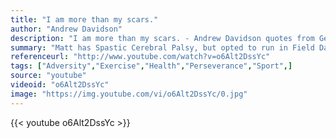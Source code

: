 ```yaml
---
title: "I am more than my scars."
author: "Andrew Davidson"
description: "I am more than my scars. - Andrew Davidson quotes from GetInspired365.com"
summary: "Matt has Spastic Cerebral Palsy, but opted to run in Field Day at Colonial Hills Elementary School despite being given the option to sit it out and despite the incredible challenge of his disability. What transpires is a boy who is filled with determination and a school of children who spontaneously come together and inspire Matt and everyone of us to do and be better."
referenceurl: "http://www.youtube.com/watch?v=o6Alt2DssYc"
tags: ["Adversity","Exercise","Health","Perseverance","Sport",]
source: "youtube"
videoid: "o6Alt2DssYc"
image: "https://img.youtube.com/vi/o6Alt2DssYc/0.jpg"
---
```


{{< youtube o6Alt2DssYc >}}
